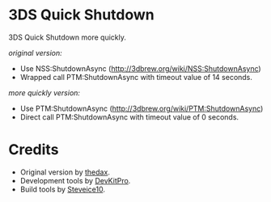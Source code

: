 3DS Quick Shutdown
==========

3DS Quick Shutdown more quickly.

*original version:*
- Use NSS:ShutdownAsync (http://3dbrew.org/wiki/NSS:ShutdownAsync)
- Wrapped call PTM:ShutdownAsync with timeout value of 14 seconds.

*more quickly version:*
- Use PTM:ShutdownAsync (http://3dbrew.org/wiki/PTM:ShutdownAsync)
- Direct call PTM:ShutdownAsync with timeout value of 0 seconds. 


Credits
=======

- Original version by [thedax](https://github.com/thedax/3DS_Quick_Shutdown).
- Development tools by [DevKitPro](http://sourceforge.net/projects/devkitpro/).
- Build tools by [Steveice10](https://github.com/Steveice10/buildtools).

